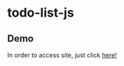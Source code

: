 # todo-list-js

## Demo
In order to access site, just click [here!](https://nawrockimateusz.github.io/todo-list-js/index)
